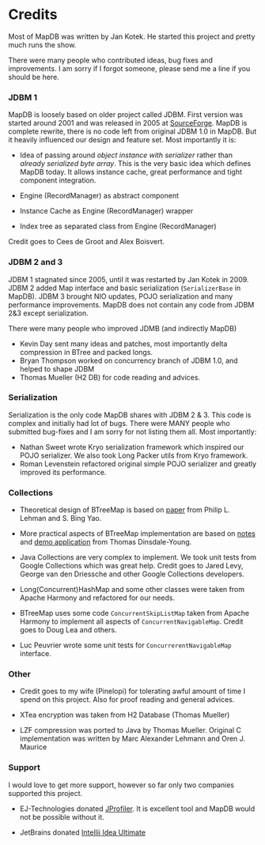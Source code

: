 Credits
=======

Most of MapDB was written by Jan Kotek. He started this project and pretty much runs the show.

There were many people who contributed ideas, bug fixes and improvements.
I am sorry if I forgot someone, please send me a line if you should be here.

### JDBM 1

MapDB is loosely based on older project called JDBM. First version was started around 2001 and was released in 2005
at [SourceForge](http://jdbm.sourceforge.net/). MapDB is complete rewrite, there is no code left from original
JDBM 1.0 in MapDB. But it heavily influenced our design and feature set. Most importantly it is:

* Idea of passing around  *object instance with serializer* rather than *already serialized byte array*.
This is the very basic idea which defines MapDB today. It allows instance cache, great performance and
tight component integration.

* Engine (RecordManager) as abstract component
* Instance Cache as Engine (RecordManager) wrapper
* Index tree as separated class from Engine (RecordManager)

Credit goes to Cees de Groot and Alex Boisvert.

### JDBM 2 and 3
JDBM 1 stagnated since 2005, until it was restarted by Jan Kotek in 2009. JDBM 2 added Map interface and
basic serialization (`SerializerBase` in MapDB). JDBM 3 brought NIO updates, POJO serialization and many
performance improvements. MapDB does not contain any code from JDBM 2&3 except serialization.

There were many people who improved JDMB (and indirectly MapDB)
* Kevin Day sent many ideas and patches, most importantly delta compression in BTree and packed longs.
* Bryan Thompson worked on concurrency branch of JDBM 1.0, and helped to shape JDBM
* Thomas Mueller (H2 DB) for code reading and advices.


### Serialization

Serialization is the only code MapDB shares with JDBM 2 & 3. This  code is complex and
initially had lot of bugs. There were MANY people who submitted bug-fixes and I am sorry for
not listing them all. Most importantly:
* Nathan Sweet wrote Kryo serialization framework which inspired our POJO serializer. We also took Long Packer utils from Kryo framework.
* Roman Levenstein refactored original simple POJO serializer and greatly improved its performance.

### Collections

* Theoretical design of BTreeMap is based on [paper](http://www.cs.cornell.edu/courses/cs4411/2009sp/blink.pdf)
from Philip L. Lehman and S. Bing Yao.

* More practical aspects of BTreeMap implementation are based on [notes](http://www.doc.ic.ac.uk/~td202/)
and [demo application](http://www.doc.ic.ac.uk/~td202/btree/) from Thomas Dinsdale-Young.

* Java Collections are very complex to implement. We took unit tests from Google Collections which was great help.
Credit goes to Jared Levy, George van den Driessche and other Google Collections developers.

* Long(Concurrent)HashMap and some other classes were taken from Apache Harmony and refactored for our needs.

* BTreeMap uses some code  `ConcurrentSkipListMap` taken from Apache Harmony to implement all aspects of `ConcurrentNavigableMap`. Credit goes to  Doug Lea and others.

* Luc Peuvrier wrote some unit tests for `ConcurrerentNavigableMap` interface.

### Other

* Credit goes to my wife (Pinelopi) for tolerating awful amount of time I spend on this project. Also for proof reading and general advices.

* XTea encryption was taken from H2 Database (Thomas Mueller)

* LZF compression was ported to Java by Thomas Mueller. Original C implementation was written by Marc Alexander Lehmann and Oren J. Maurice

### Support

I would love to get more support, however so far only two companies supported this project.

* EJ-Technologies donated [JProfiler](http://www.ej-technologies.com/products/jprofiler/overview.html).
It is excellent tool and MapDB would not be possible without it.

* JetBrains donated [Intellij Idea Ultimate](http://www.jetbrains.com/idea/)



